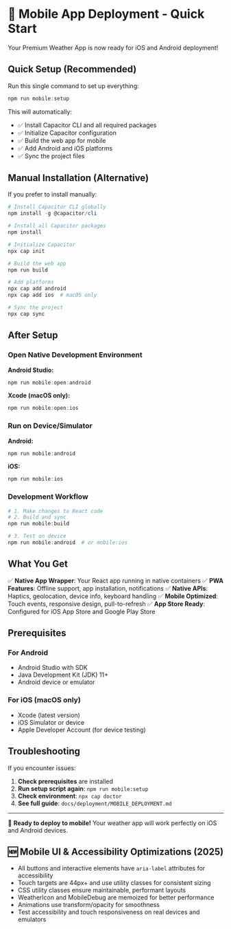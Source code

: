 # 🚀 Mobile App Deployment - Quick Start

Your Premium Weather App is now ready for iOS and Android deployment!

## Quick Setup (Recommended)

Run this single command to set up everything:

```powershell
npm run mobile:setup
```

This will automatically:

- ✅ Install Capacitor CLI and all required packages
- ✅ Initialize Capacitor configuration
- ✅ Build the web app for mobile
- ✅ Add Android and iOS platforms
- ✅ Sync the project files

## Manual Installation (Alternative)

If you prefer to install manually:

```powershell
# Install Capacitor CLI globally
npm install -g @capacitor/cli

# Install all Capacitor packages
npm install

# Initialize Capacitor
npx cap init

# Build the web app
npm run build

# Add platforms
npx cap add android
npx cap add ios  # macOS only

# Sync the project
npx cap sync
```

## After Setup

### Open Native Development Environment

**Android Studio:**

```powershell
npm run mobile:open:android
```

**Xcode (macOS only):**

```powershell
npm run mobile:open:ios
```

### Run on Device/Simulator

**Android:**

```powershell
npm run mobile:android
```

**iOS:**

```powershell
npm run mobile:ios
```

### Development Workflow

```powershell
# 1. Make changes to React code
# 2. Build and sync
npm run mobile:build

# 3. Test on device
npm run mobile:android  # or mobile:ios
```

## What You Get

✅ **Native App Wrapper**: Your React app running in native containers
✅ **PWA Features**: Offline support, app installation, notifications
✅ **Native APIs**: Haptics, geolocation, device info, keyboard handling
✅ **Mobile Optimized**: Touch events, responsive design, pull-to-refresh
✅ **App Store Ready**: Configured for iOS App Store and Google Play Store

## Prerequisites

### For Android

- Android Studio with SDK
- Java Development Kit (JDK) 11+
- Android device or emulator

### For iOS (macOS only)

- Xcode (latest version)
- iOS Simulator or device
- Apple Developer Account (for device testing)

## Troubleshooting

If you encounter issues:

1. **Check prerequisites** are installed
2. **Run setup script again**: `npm run mobile:setup`
3. **Check environment**: `npx cap doctor`
4. **See full guide**: `docs/deployment/MOBILE_DEPLOYMENT.md`

---

🎉 **Ready to deploy to mobile!** Your weather app will work perfectly on iOS and Android devices.

## 🆕 Mobile UI & Accessibility Optimizations (2025)

- All buttons and interactive elements have `aria-label` attributes for accessibility
- Touch targets are 44px+ and use utility classes for consistent sizing
- CSS utility classes ensure maintainable, performant layouts
- WeatherIcon and MobileDebug are memoized for better performance
- Animations use transform/opacity for smoothness
- Test accessibility and touch responsiveness on real devices and emulators
